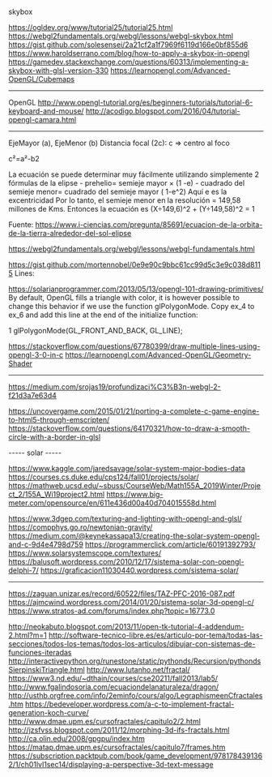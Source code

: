skybox

https://ogldev.org/www/tutorial25/tutorial25.html
https://webgl2fundamentals.org/webgl/lessons/webgl-skybox.html
https://gist.github.com/solesensei/2a21cf2a1f7969f6119d166e0bf855d6
https://www.haroldserrano.com/blog/how-to-apply-a-skybox-in-opengl
https://gamedev.stackexchange.com/questions/60313/implementing-a-skybox-with-glsl-version-330
https://learnopengl.com/Advanced-OpenGL/Cubemaps

-----------------------------------

OpenGL
http://www.opengl-tutorial.org/es/beginners-tutorials/tutorial-6-keyboard-and-mouse/
http://acodigo.blogspot.com/2016/04/tutorial-opengl-camara.html


---------

EjeMayor (a), EjeMenor (b) Distancia focal (2c): c => centro al foco

c²=a²-b2

La ecuación se puede determinar muy fácilmente utilizando simplemente 2 fórmulas de la elipse - prehelio= semieje mayor × (1 -e) - cuadrado del semieje menor= cuadrado del semieje mayor ( 1-e^2) Aquí e es la excentricidad Por lo tanto, el semieje menor en la resolución = 149,58 millones de Kms. Entonces la ecuación es (X÷149,6)^2 + (Y÷149,58)^2 = 1


Fuente: https://www.i-ciencias.com/pregunta/85691/ecuacion-de-la-orbita-de-la-tierra-alrededor-del-sol-elipse

https://webgl2fundamentals.org/webgl/lessons/webgl-fundamentals.html

https://gist.github.com/mortennobel/0e9e90c9bbc61cc99d5c3e9c038d8115
Lines:

https://solarianprogrammer.com/2013/05/13/opengl-101-drawing-primitives/
By default, OpenGL fills a triangle with color, it is however possible to change this behavior if we use the function glPolygonMode. Copy ex_4 to ex_6 and add this line at the end of the initialize function:

1 	glPolygonMode(GL_FRONT_AND_BACK, GL_LINE);


https://stackoverflow.com/questions/67780399/draw-multiple-lines-using-opengl-3-0-in-c
https://learnopengl.com/Advanced-OpenGL/Geometry-Shader

----

https://medium.com/srojas19/profundizaci%C3%B3n-webgl-2-f21d3a7e63d4

https://uncovergame.com/2015/01/21/porting-a-complete-c-game-engine-to-html5-through-emscripten/
https://stackoverflow.com/questions/64170321/how-to-draw-a-smooth-circle-with-a-border-in-glsl

----- solar -----

https://www.kaggle.com/jaredsavage/solar-system-major-bodies-data
https://courses.cs.duke.edu/cps124/fall01/projects/solar/
https://mathweb.ucsd.edu/~sbuss/CourseWeb/Math155A_2019Winter/Project_2/155A_Wi19project2.html
https://www.big-meter.com/opensource/en/611e436d00a40d704015558d.html

https://www.3dgep.com/texturing-and-lighting-with-opengl-and-glsl/
https://compphys.go.ro/newtonian-gravity/
https://medium.com/@keynekassapa13/creating-the-solar-system-opengl-and-c-9d4e4798d759
https://programmerclick.com/article/60191392793/
https://www.solarsystemscope.com/textures/
https://balusoft.wordpress.com/2010/12/17/sistema-solar-con-opengl-delphi-7/
https://graficacion11030440.wordpress.com/sistema-solar/

---------

https://zaguan.unizar.es/record/60522/files/TAZ-PFC-2016-087.pdf
https://ajmcwind.wordpress.com/2014/01/20/sistema-solar-3d-opengl-c/
https://www.stratos-ad.com/forums/index.php?topic=16773.0


http://neokabuto.blogspot.com/2013/11/open-tk-tutorial-4-addendum-2.html?m=1
http://software-tecnico-libre.es/es/articulo-por-tema/todas-las-secciones/todos-los-temas/todos-los-articulos/dibujar-con-sistemas-de-funciones-iteradas
http://interactivepython.org/runestone/static/pythonds/Recursion/pythondsSierpinskiTriangle.html
http://www.lutanho.net/fractal/
https://www3.nd.edu/~dthain/courses/cse20211/fall2013/lab5/
http://www.fgalindosoria.com/ecuaciondelanaturaleza/dragon/
http://usthb.orgfree.com/info/2eminfo/cours/algo/LegraphismeenCfractales.htm
https://bedeveloper.wordpress.com/a-c-to-implement-fractal-generation-koch-curve/
http://www.dmae.upm.es/cursofractales/capitulo2/2.html
http://jzsfvss.blogspot.com/2011/12/morphing-3d-ifs-fractals.html
http://ca.olin.edu/2008/gpgpu/index.htm
https://matap.dmae.upm.es/cursofractales/capitulo7/frames.htm
https://subscription.packtpub.com/book/game_development/9781784391362/1/ch01lvl1sec14/displaying-a-perspective-3d-text-message
